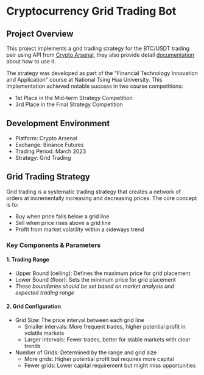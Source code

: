 # Cryptocurrency Grid Trading Bot

## Project Overview
This project implements a grid trading strategy for the BTC/USDT trading pair using API from [Crypto Arsenal](https://docs.crypto-arsenal.io/), they also provide detail [documentation](https://docs.crypto-arsenal.io/docs/developer/get-started/python/hello-world) about how to use it.

The strategy was developed as part of the "Financial Technology Innovation and Application" course at National Tsing Hua University. This implementation achieved notable success in two course competitions:
- 1st Place in the Mid-term Strategy Competition
- 3rd Place in the Final Strategy Competition

## Development Environment
- Platform: Crypto Arsenal
- Exchange: Binance Futures
- Trading Period: March 2023
- Strategy: Grid Trading

## Grid Trading Strategy
Grid trading is a systematic trading strategy that creates a network of orders at incrementally increasing and decreasing prices. The core concept is to:
- Buy when price falls below a grid line
- Sell when price rises above a grid line
- Profit from market volatility within a sideways trend

### Key Components & Parameters
#### 1. Trading Range
- Upper Bound (ceiling): Defines the maximum price for grid placement
- Lower Bound (floor): Sets the minimum price for grid placement
- *These boundaries should be set based on market analysis and expected trading range*

#### 2. Grid Configuration
- Grid Size: The price interval between each grid line
  - Smaller intervals: More frequent trades, higher potential profit in volatile markets
  - Larger intervals: Fewer trades, better for stable markets with clear trends
- Number of Grids: Determined by the range and grid size
  - More grids: Higher potential profit but requires more capital
  - Fewer grids: Lower capital requirement but might miss opportunities
